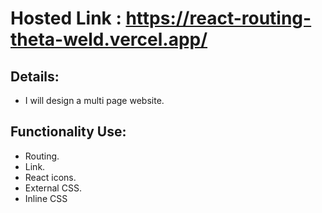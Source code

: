 # Hosted Link : https://react-routing-theta-weld.vercel.app/

## Details:
 - I will design a multi page website.
 
## Functionality Use:
- Routing.
- Link.
- React icons.
- External CSS.
- Inline CSS
